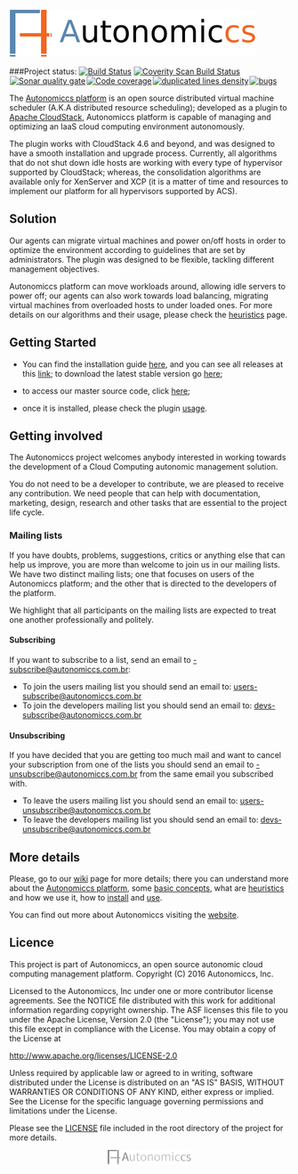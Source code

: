 [![Autonomiccs Platform](tools/project-logo/autonomiccs.png)](http://autonomiccs.com.br)

###Project status: [![Build Status](http://jenkinsbadge.autonomiccs.com.br/buildStatus/icon?job=Autonomiccs-platform)](http://jenkins.autonomiccs.com.br/job/Autonomiccs-platform/) <a href="https://scan.coverity.com/projects/autonomiccs-platform"><img alt="Coverity Scan Build Status" src="https://scan.coverity.com/projects/8610/badge.svg"/></a><a style="padding-right: 2px; padding-left: 1px;" href="https://sonar.autonomiccs.com.br/"><img alt="Sonar quality gate" src="http://sonarbadges.autonomiccs.com.br/api/badges/gate?key=autonomic-platform"/></a><a href="https://sonar.autonomiccs.com.br/" style="padding-right: 2px;" ><img alt="Code coverage" src="http://sonarbadges.autonomiccs.com.br/api/badges/measure?key=autonomic-platform&metric=overall_coverage"/></a><a href="https://sonar.autonomiccs.com.br/" style="padding-right: 2px;" ><img alt="duplicated lines density" src="http://sonarbadges.autonomiccs.com.br/api/badges/measure?key=autonomic-platform&metric=duplicated_lines_density"/></a><a href="https://sonar.autonomiccs.com.br/" style="padding-right: 2px;" ><img alt="bugs" src="http://sonarbadges.autonomiccs.com.br/api/badges/measure?key=autonomic-platform&metric=bugs"/></a> 
 
The <a href="http://autonomiccs.com.br">Autonomiccs platform</a> is an open source distributed virtual machine scheduler (A.K.A distributed resource scheduling); developed as a plugin to <a href="https://github.com/apache/cloudstack">Apache CloudStack</a>, Autonomiccs platform is capable of managing and optimizing an IaaS cloud computing environment autonomously.

The plugin works with CloudStack 4.6 and beyond, and was designed to have a smooth installation and upgrade process. Currently, all algorithms that do not shut down idle hosts are working with every type of hypervisor supported by CloudStack; whereas, the consolidation algorithms are available only for XenServer and XCP (it is a matter of time and resources to implement our platform for all hypervisors supported by ACS).


## Solution

Our agents can migrate virtual machines and power on/off hosts in order to optimize the environment according to guidelines that are set by administrators. The plugin was designed to be flexible, tackling different management objectives.

Autonomiccs platform can move workloads around, allowing idle servers to power off; our agents can also work towards load balancing, migrating virtual machines from overloaded hosts to under loaded ones. For more details on our algorithms and their usage, please check the <a href="https://github.com/Autonomiccs/autonomiccs-platform/wiki/Heuristics">heuristics</a> page.

## Getting Started

- You can find the installation guide <a href="https://github.com/Autonomiccs/autonomiccs-platform/wiki/Installation">here</a>, and you can see all releases at this <a href="https://builds.autonomiccs.com.br/stables/">link</a>; to download the latest stable version go <a href="https://builds.autonomiccs.com.br/autonomiccsPlatformInstallationPackage-master.zip">here</a>;

- to access our master source code, click <a href="https://github.com/Autonomiccs/autonomiccs-platform">here</a>;

- once it is installed, please check the plugin <a href="https://github.com/Autonomiccs/autonomiccs-platform/wiki/Usage">usage</a>.

## Getting involved
The Autonomiccs project welcomes anybody interested in working towards the development of a Cloud Computing autonomic management solution.

You do not need to be a developer to contribute, we are pleased to receive any contribution. We need people that can help with documentation, marketing, design, research and other tasks that are essential to the project life cycle.

### Mailing lists
If you have doubts, problems, suggestions, critics or anything else that can help us improve, you are more than welcome to join us in our mailing lists. We have two distinct mailing lists; one that focuses on users of the Autonomiccs platform; and the other that is directed to the developers of the platform.

We highlight that all participants on the mailing lists are expected to treat one another professionally and politely.
#### Subscribing
If you want to subscribe to a list, send an email to <listname>-subscribe@autonomiccs.com.br:
* To join the users mailing list you should send an email to: users-subscribe@autonomiccs.com.br
* To join the developers mailing list you should send an email to: devs-subscribe@autonomiccs.com.br

#### Unsubscribing
If you have decided that you are getting too much mail and want to cancel your subscription from one of the lists you should send an email to <listname>-unsubscribe@autonomiccs.com.br from the same email you subscribed with.
* To leave the users mailing list you should send an email to: users-unsubscribe@autonomiccs.com.br
* To leave the developers mailing list you should send an email to: devs-unsubscribe@autonomiccs.com.br

## More details
Please, go to our <a href="https://github.com/Autonomiccs/autonomiccs-platform/wiki">wiki</a> page for more details; there you can understand more about the <a href="https://github.com/Autonomiccs/autonomiccs-platform/wiki/Autonomiccs-platform">Autonomiccs platform</a>, some <a href="https://github.com/Autonomiccs/autonomiccs-platform/wiki/Basic-concepts">basic concepts</a>, what are <a href="https://github.com/Autonomiccs/autonomiccs-platform/wiki/Heuristics">heuristics</a> and how we use it, how to <a href="https://github.com/Autonomiccs/autonomiccs-platform/wiki/Installation">install</a> and <a href="https://github.com/Autonomiccs/autonomiccs-platform/wiki/Usage">use</a>.

You can find out more about Autonomiccs visiting the [website](http://autonomiccs.com.br).

## Licence

This project is part of Autonomiccs, an open source autonomic cloud computing management platform. Copyright (C) 2016 Autonomiccs, Inc.

Licensed to the Autonomiccs, Inc under one or more contributor license agreements.  See the NOTICE file distributed with this work for additional information regarding copyright ownership.  The ASF licenses this file to you under the Apache License, Version 2.0 (the "License"); you may not use this file except in compliance with the License.  You may obtain a copy of the License at

   http://www.apache.org/licenses/LICENSE-2.0

Unless required by applicable law or agreed to in writing, software distributed under the License is distributed on an "AS IS" BASIS, WITHOUT WARRANTIES OR CONDITIONS OF ANY KIND, either express or implied.  See the License for the specific language governing permissions and limitations under the License.

Please see the <a href="https://github.com/Autonomiccs/autonomiccs-platform/blob/master/LICENSE">LICENSE</a> file included in the root directory of the project for more details.

<p align="center">
	<img src="https://github.com/Autonomiccs/autonomiccs-platform/blob/master/tools/project-logo/autonomiccsWhite.png" width="150">
</p>
